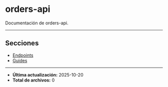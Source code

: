 # orders-api

Documentación de orders-api.

---

## Secciones

- [Endpoints](./Endpoints/00_README.md)
- [Guides](./Guides/00_README.md)

---

- **Última actualización:** 2025-10-20  
- **Total de archivos:** 0
